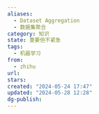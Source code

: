 ```yaml
---
aliases:
  - Dataset Aggregation
  - 数据集聚合
category: 知识
state: 重要但不紧急
tags:
  - 机器学习
from:
  - zhihu
url: 
stars: 
created: "2024-05-24 17:47"
updated: "2024-05-28 12:28"
dg-publish: 
---
```

